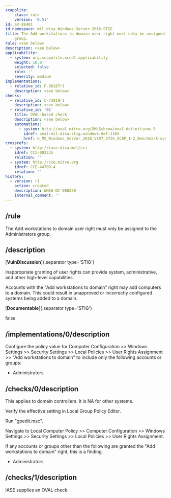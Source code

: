 ```yaml
---
scapolite:
    class: rule
    version: '0.51'
id: SV-88401
id_namespace: mil.disa.Windows-Server-2016-STIG
title: The Add workstations to domain user right must only be assigned to the Administrators
    group.
rule: <see below>
description: <see below>
applicability:
  - system: org.scapolite.xccdf.applicability
    weight: 10.0
    selected: false
    role: ''
    severity: medium
implementations:
  - relative_id: F-80187r1
    description: <see below>
checks:
  - relative_id: C-73819r1
    description: <see below>
  - relative_id: '01'
    title: OVAL-based check
    description: <see below>
    automations:
      - system: http://oval.mitre.org/XMLSchema/oval-definitions-5
        idref: oval:mil.disa.stig.windows:def:1163
        href: U_MS_Windows_Server_2016_V1R7_STIG_SCAP_1-2_Benchmark-oval.xml
crossrefs:
  - system: http://iase.disa.mil/cci
    idref: CCI-002235
    relation: ''
  - system: http://cce.mitre.org
    idref: CCE-44709-4
    relation: ''
history:
  - version: r1
    action: created
    description: WN16-DC-000350
    internal_comment: ''
---
```



## /rule

The Add workstations to domain user right must only be assigned to the Administrators group.

## /description

[**VulnDiscussion**]{.separator type='STIG'}

Inappropriate granting of user rights can provide system, administrative, and other high-level capabilities.

Accounts with the "Add workstations to domain" right may add computers to a domain. This could result in unapproved or incorrectly configured systems being added to a domain.

[**Documentable**]{.separator type='STIG'}

false

## /implementations/0/description

Configure the policy value for Computer Configuration >> Windows Settings >> Security Settings >> Local Policies >> User Rights Assignment >> "Add workstations to domain" to include only the following accounts or groups:

- Administrators

## /checks/0/description

This applies to domain controllers. It is NA for other systems.

Verify the effective setting in Local Group Policy Editor.

Run "gpedit.msc".

Navigate to Local Computer Policy >> Computer Configuration >> Windows Settings >> Security Settings >> Local Policies >> User Rights Assignment.

If any accounts or groups other than the following are granted the "Add workstations to domain" right, this is a finding.

- Administrators

## /checks/1/description

IASE supplies an OVAL check.

